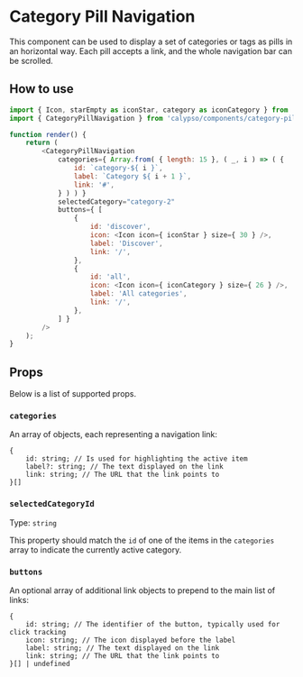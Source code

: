 # Category Pill Navigation

This component can be used to display a set of categories or tags as pills in an horizontal way. Each pill accepts a link, and the whole navigation bar can be scrolled.

## How to use

```js
import { Icon, starEmpty as iconStar, category as iconCategory } from '@wordpress/icons';
import { CategoryPillNavigation } from 'calypso/components/category-pill-navigation';

function render() {
	return (
		<CategoryPillNavigation
			categories={ Array.from( { length: 15 }, ( _, i ) => ( {
				id: `category-${ i }`,
				label: `Category ${ i + 1 }`,
				link: '#',
			} ) ) }
			selectedCategory="category-2"
			buttons={ [
				{
					id: 'discover',
					icon: <Icon icon={ iconStar } size={ 30 } />,
					label: 'Discover',
					link: '/',
				},
				{
					id: 'all',
					icon: <Icon icon={ iconCategory } size={ 26 } />,
					label: 'All categories',
					link: '/',
				},
			] }
		/>
	);
}
```

## Props

Below is a list of supported props.

### `categories`
An array of objects, each representing a navigation link:

```
{
	id: string; // Is used for highlighting the active item
	label?: string; // The text displayed on the link
	link: string; // The URL that the link points to
}[]
```


### `selectedCategoryId`

Type: `string`

This property should match the `id` of one of the items in the `categories` array to indicate the currently active category.

### `buttons`
An optional array of additional link objects to prepend to the main list of links:
```
{
	id: string; // The identifier of the button, typically used for click tracking
	icon: string; // The icon displayed before the label
	label: string; // The text displayed on the link
	link: string; // The URL that the link points to
}[] | undefined
```

